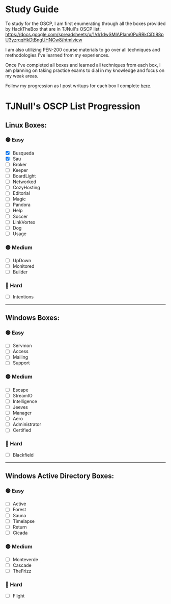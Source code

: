 # Study Guide
To study for the OSCP, I am first enumerating through all the boxes provided by HackTheBox that are in TJNull's OSCP list:
https://docs.google.com/spreadsheets/u/1/d/1dwSMIAPIam0PuRBkCiDI88pU3yzrqqHkDtBngUHNCw8/htmlview

I am also utilizing PEN-200 course materials to go over all techniques and methodologies I've learned from my experiences.

Once I've completed all boxes and learned all techniques from each box, I am planning on taking practice exams to dial in my knowledge and focus on my weak areas.

Follow my progression as I post writups for each box I complete [here](/Writeups/Hack%20The%20Box/Machines).

# TJNull's OSCP List Progression
## Linux Boxes:
### 🟢 Easy
- [x] Busqueda
- [x] Sau
- [ ] Broker
- [ ] Keeper
- [ ] BoardLight
- [ ] Networked
- [ ] CozyHosting
- [ ] Editorial
- [ ] Magic
- [ ] Pandora​
- [ ] Help
- [ ] Soccer
- [ ] LinkVortex
- [ ] Dog
- [ ] Usage
### 🟡 Medium
- [ ] UpDown
- [ ] Monitored
- [ ] Builder
### 🔴 Hard
- [ ] Intentions

---

## Windows Boxes:
### 🟢 Easy
- [ ] Servmon  
- [ ] Access  
- [ ] Mailing  
- [ ] Support
### 🟡 Medium
- [ ] Escape  
- [ ] StreamIO  
- [ ] Intelligence  
- [ ] Jeeves  
- [ ] Manager  
- [ ] Aero  
- [ ] Administrator  
- [ ] Certified  
### 🔴 Hard
- [ ] Blackfield

---

## Windows Active Directory Boxes:
### 🟢 Easy
- [ ] Active  
- [ ] Forest  
- [ ] Sauna  
- [ ] Timelapse  
- [ ] Return  
- [ ] Cicada  
### 🟡 Medium
- [ ] Monteverde  
- [ ] Cascade  
- [ ] TheFrizz  
### 🔴 Hard
- [ ] Flight  
